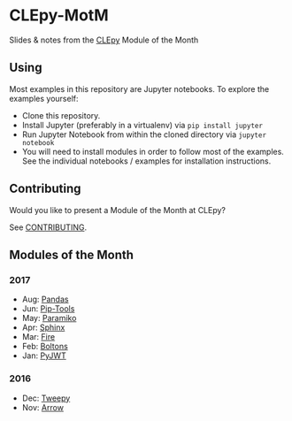 # CLEpy-MotM

Slides & notes from the [CLEpy](http://clepy.org/) Module of the Month

## Using

Most examples in this repository are Jupyter notebooks. To explore the examples
yourself:

- Clone this repository.
- Install Jupyter (preferably in a virtualenv) via `pip install jupyter`
- Run Jupyter Notebook from within the cloned directory via `jupyter notebook`
- You will need to install modules in order to follow most of the examples. See the individual notebooks / examples for installation instructions.

## Contributing

Would you like to present a Module of the Month at CLEpy?

See [CONTRIBUTING](CONTRIBUTING.md).

## Modules of the Month

### 2017

- Aug: [Pandas](Pandas/Pandas-motm.ipynb)
- Jun: [Pip-Tools](Pip-Tools/Pip-Tools.ipynb)
- May: [Paramiko](Paramiko/paramiko-motm.ipynb)
- Apr: [Sphinx](Sphinx/sphinx.ipynb)
- Mar: [Fire](Fire/Fire.ipynb)
- Feb: [Boltons](Boltons/Boltons.ipynb)
- Jan: [PyJWT](PyJWT/PyJWT.ipynb)

### 2016

- Dec: [Tweepy](Tweepy/Tweepy.ipynb)
- Nov: [Arrow](Arrow/Arrow.ipynb)
